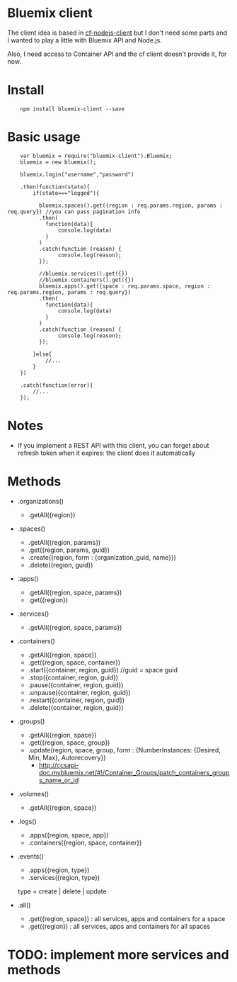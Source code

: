 # Bluemix client

The client idea is based in [cf-nodejs-client](https://www.npmjs.com/package/cf-nodejs-client) but I don't need some parts and I wanted to play a little with Bluemix API and Node.js.

Also, I need access to Container API and the cf client doesn't provide it, for now.

# Install

		npm install bluemix-client --save

# Basic usage

		var bluemix = require("bluemix-client").Bluemix;
		bluemix = new bluemix();

		bluemix.login("username","password")

		.then(function(state){
			if(state==="logged"){
				
		      bluemix.spaces().get({region : req.params.region, params : req.query}) //you can pass pagination info
		      .then(
		        function(data){
		            console.log(data)
		        }
		      )  
		      .catch(function (reason) {
		            console.log(reason);
		      });
		      
		      //bluemix.services().get({})
		      //bluemix.containers().get({})
		      bluemix.apps().get({space : req.params.space, region : req.params.region, params : req.query})
		      .then(
		        function(data){
		            console.log(data)
		        }
		      )  
		      .catch(function (reason) {
		            console.log(reason);
		      });

			}else{
				//...
			}
		})

		.catch(function(error){
			//...
		});

# Notes

* If you implement a REST API with this client, you can forget about refresh token when it expires: the client does it automatically

# Methods

* .organizations()

	* .getAll({region})

* .spaces()

	* .getAll({region, params})
	* .get({region, params, guid})
	* .create({region, form : {organization_guid, name}})
	* .delete({region, guid})

* .apps()

	* .getAll({region, space, params})
	* .get({region})

* .services()

	* .getAll({region, space, params})

* .containers()

	* .getAll({region, space})
	* .get({region, space, container})
	* .start({container, region, guid}) //guid = space guid
	* .stop({container, region, guid})
	* .pause({container, region, guid})
	* .unpause({container, region, guid})
	* .restart({container, region, guid})
	* .delete({container, region, guid})

* .groups()

	* .getAll({region, space})
	* .get({region, space, group})
	* .update(region, space, group, form : {NumberInstances: {Desired, Min, Max}, Autorecovery}) 
		- http://ccsapi-doc.mybluemix.net/#!/Container_Groups/patch_containers_groups_name_or_id

* .volumes()

	* .getAll({region, space})

* .logs()

	* .apps({region, space, app})
	* .containers({region, space, container})

* .events()

	* .apps({region, type})
	* .services({region, type})

	type = create | delete | update

* .all()

    * .get({region, space}) : all services, apps and containers for a space
    * .get({region}) : all services, apps and containers for all spaces



# TODO: implement more services and methods